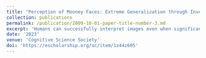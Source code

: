 ```yaml
---
title: "Perception of Mooney Faces: Extreme Generalization through Inverse Rendering?"
collection: publications
permalink: /publication/2009-10-01-paper-title-number-3.md
excerpt: 'Humans can successfully interpret images even when significant image transformations have distorted them. Such images aid in differentiating existing computational models for perception because models that predict similar results for typical stimuli may diverge when confronted with atypical stimuli. We propose an explanation of people’s ability to perceive a specific class of degraded stimuli that require extreme generalization capabilities: Mooney, or two-tone images of faces. We provide a parametric and controllable method to generate Mooney faces and hypothesize that the human visual system generalizes under extreme cases because it reverses the naturalistic image generation process. We show that Mooney faces are approximated under extreme illumination conditions; a computer graphics perspective of the Mooney formation process suggests inverse graphics as a model for perceptual generalization. With a number of demonstrations, we argue that Mooney faces are important to understand the role of generative models and inverse graphics in human visual processing.'
date: '2023'
venue: 'Cognitive Science Society'
doi: 'https://escholarship.org/uc/item/1z44z605'
---
```

